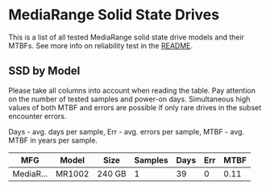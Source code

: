 MediaRange Solid State Drives
=============================

This is a list of all tested MediaRange solid state drive models and their MTBFs. See
more info on reliability test in the [README](https://github.com/linuxhw/SMART).

SSD by Model
------------

Please take all columns into account when reading the table. Pay attention on the
number of tested samples and power-on days. Simultaneous high values of both MTBF
and errors are possible if only rare drives in the subset encounter errors.

Days - avg. days per sample,
Err  - avg. errors per sample,
MTBF - avg. MTBF in years per sample.

| MFG       | Model              | Size   | Samples | Days  | Err   | MTBF |
|-----------|--------------------|--------|---------|-------|-------|------|
| MediaR... | MR1002             | 240 GB | 1       | 39    | 0     | 0.11   |

